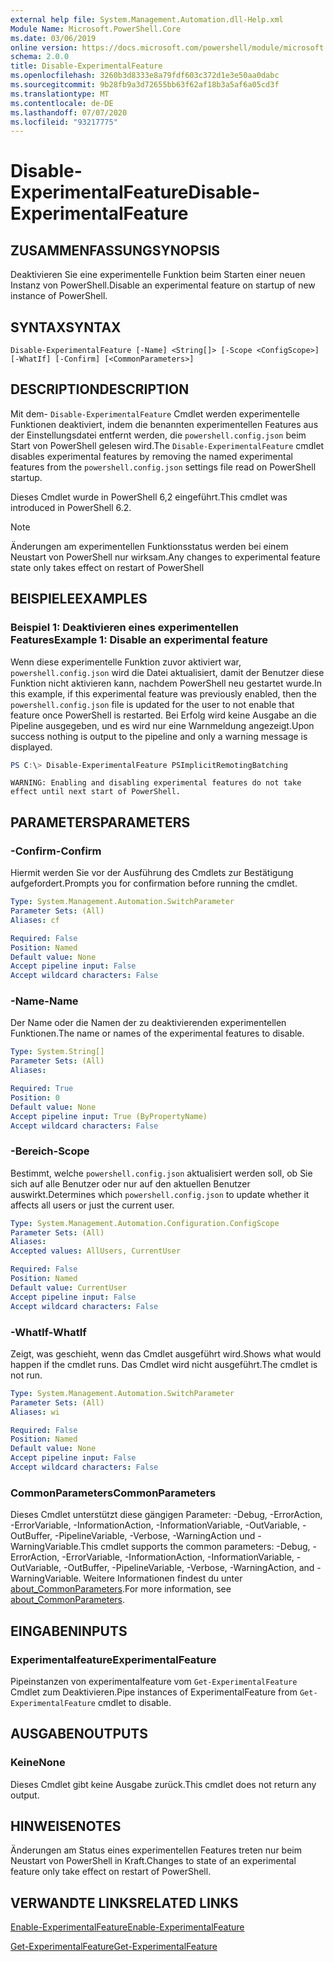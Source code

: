 ```yaml
---
external help file: System.Management.Automation.dll-Help.xml
Module Name: Microsoft.PowerShell.Core
ms.date: 03/06/2019
online version: https://docs.microsoft.com/powershell/module/microsoft.powershell.core/disable-experimentalfeature?view=powershell-7.1&WT.mc_id=ps-gethelp
schema: 2.0.0
title: Disable-ExperimentalFeature
ms.openlocfilehash: 3260b3d8333e8a79fdf603c372d1e3e50aa0dabc
ms.sourcegitcommit: 9b28fb9a3d72655bb63f62af18b3a5af6a05cd3f
ms.translationtype: MT
ms.contentlocale: de-DE
ms.lasthandoff: 07/07/2020
ms.locfileid: "93217775"
---
```

# <span data-ttu-id="31b78-102">Disable-ExperimentalFeature</span><span class="sxs-lookup"><span data-stu-id="31b78-102">Disable-ExperimentalFeature</span></span>

## <span data-ttu-id="31b78-103">ZUSAMMENFASSUNG</span><span class="sxs-lookup"><span data-stu-id="31b78-103">SYNOPSIS</span></span>
<span data-ttu-id="31b78-104">Deaktivieren Sie eine experimentelle Funktion beim Starten einer neuen Instanz von PowerShell.</span><span class="sxs-lookup"><span data-stu-id="31b78-104">Disable an experimental feature on startup of new instance of PowerShell.</span></span>

## <span data-ttu-id="31b78-105">SYNTAX</span><span class="sxs-lookup"><span data-stu-id="31b78-105">SYNTAX</span></span>

```
Disable-ExperimentalFeature [-Name] <String[]> [-Scope <ConfigScope>] [-WhatIf] [-Confirm] [<CommonParameters>]
```

## <span data-ttu-id="31b78-106">DESCRIPTION</span><span class="sxs-lookup"><span data-stu-id="31b78-106">DESCRIPTION</span></span>

<span data-ttu-id="31b78-107">Mit dem- `Disable-ExperimentalFeature` Cmdlet werden experimentelle Funktionen deaktiviert, indem die benannten experimentellen Features aus der Einstellungsdatei entfernt werden, die `powershell.config.json` beim Start von PowerShell gelesen wird.</span><span class="sxs-lookup"><span data-stu-id="31b78-107">The `Disable-ExperimentalFeature` cmdlet disables experimental features by removing the named experimental features from the `powershell.config.json` settings file read on PowerShell startup.</span></span>

<span data-ttu-id="31b78-108">Dieses Cmdlet wurde in PowerShell 6,2 eingeführt.</span><span class="sxs-lookup"><span data-stu-id="31b78-108">This cmdlet was introduced in PowerShell 6.2.</span></span>

> [!NOTE]
> <span data-ttu-id="31b78-109">Änderungen am experimentellen Funktionsstatus werden bei einem Neustart von PowerShell nur wirksam.</span><span class="sxs-lookup"><span data-stu-id="31b78-109">Any changes to experimental feature state only takes effect on restart of PowerShell</span></span>

## <span data-ttu-id="31b78-110">BEISPIELE</span><span class="sxs-lookup"><span data-stu-id="31b78-110">EXAMPLES</span></span>

### <span data-ttu-id="31b78-111">Beispiel 1: Deaktivieren eines experimentellen Features</span><span class="sxs-lookup"><span data-stu-id="31b78-111">Example 1: Disable an experimental feature</span></span>

<span data-ttu-id="31b78-112">Wenn diese experimentelle Funktion zuvor aktiviert war, `powershell.config.json` wird die Datei aktualisiert, damit der Benutzer diese Funktion nicht aktivieren kann, nachdem PowerShell neu gestartet wurde.</span><span class="sxs-lookup"><span data-stu-id="31b78-112">In this example, if this experimental feature was previously enabled, then the `powershell.config.json` file is updated for the user to not enable that feature once PowerShell is restarted.</span></span>
<span data-ttu-id="31b78-113">Bei Erfolg wird keine Ausgabe an die Pipeline ausgegeben, und es wird nur eine Warnmeldung angezeigt.</span><span class="sxs-lookup"><span data-stu-id="31b78-113">Upon success nothing is output to the pipeline and only a warning message is displayed.</span></span>

```powershell
PS C:\> Disable-ExperimentalFeature PSImplicitRemotingBatching
```

```Output
WARNING: Enabling and disabling experimental features do not take effect until next start of PowerShell.
```

## <span data-ttu-id="31b78-114">PARAMETERS</span><span class="sxs-lookup"><span data-stu-id="31b78-114">PARAMETERS</span></span>

### <span data-ttu-id="31b78-115">-Confirm</span><span class="sxs-lookup"><span data-stu-id="31b78-115">-Confirm</span></span>

<span data-ttu-id="31b78-116">Hiermit werden Sie vor der Ausführung des Cmdlets zur Bestätigung aufgefordert.</span><span class="sxs-lookup"><span data-stu-id="31b78-116">Prompts you for confirmation before running the cmdlet.</span></span>

```yaml
Type: System.Management.Automation.SwitchParameter
Parameter Sets: (All)
Aliases: cf

Required: False
Position: Named
Default value: None
Accept pipeline input: False
Accept wildcard characters: False
```

### <span data-ttu-id="31b78-117">-Name</span><span class="sxs-lookup"><span data-stu-id="31b78-117">-Name</span></span>

<span data-ttu-id="31b78-118">Der Name oder die Namen der zu deaktivierenden experimentellen Funktionen.</span><span class="sxs-lookup"><span data-stu-id="31b78-118">The name or names of the experimental features to disable.</span></span>

```yaml
Type: System.String[]
Parameter Sets: (All)
Aliases:

Required: True
Position: 0
Default value: None
Accept pipeline input: True (ByPropertyName)
Accept wildcard characters: False
```

### <span data-ttu-id="31b78-119">-Bereich</span><span class="sxs-lookup"><span data-stu-id="31b78-119">-Scope</span></span>

<span data-ttu-id="31b78-120">Bestimmt, welche `powershell.config.json` aktualisiert werden soll, ob Sie sich auf alle Benutzer oder nur auf den aktuellen Benutzer auswirkt.</span><span class="sxs-lookup"><span data-stu-id="31b78-120">Determines which `powershell.config.json` to update whether it affects all users or just the current user.</span></span>

```yaml
Type: System.Management.Automation.Configuration.ConfigScope
Parameter Sets: (All)
Aliases:
Accepted values: AllUsers, CurrentUser

Required: False
Position: Named
Default value: CurrentUser
Accept pipeline input: False
Accept wildcard characters: False
```

### <span data-ttu-id="31b78-121">-WhatIf</span><span class="sxs-lookup"><span data-stu-id="31b78-121">-WhatIf</span></span>

<span data-ttu-id="31b78-122">Zeigt, was geschieht, wenn das Cmdlet ausgeführt wird.</span><span class="sxs-lookup"><span data-stu-id="31b78-122">Shows what would happen if the cmdlet runs.</span></span>
<span data-ttu-id="31b78-123">Das Cmdlet wird nicht ausgeführt.</span><span class="sxs-lookup"><span data-stu-id="31b78-123">The cmdlet is not run.</span></span>

```yaml
Type: System.Management.Automation.SwitchParameter
Parameter Sets: (All)
Aliases: wi

Required: False
Position: Named
Default value: None
Accept pipeline input: False
Accept wildcard characters: False
```

### <span data-ttu-id="31b78-124">CommonParameters</span><span class="sxs-lookup"><span data-stu-id="31b78-124">CommonParameters</span></span>

<span data-ttu-id="31b78-125">Dieses Cmdlet unterstützt diese gängigen Parameter: -Debug, -ErrorAction, -ErrorVariable, -InformationAction, -InformationVariable, -OutVariable, -OutBuffer, -PipelineVariable, -Verbose, -WarningAction und -WarningVariable.</span><span class="sxs-lookup"><span data-stu-id="31b78-125">This cmdlet supports the common parameters: -Debug, -ErrorAction, -ErrorVariable, -InformationAction, -InformationVariable, -OutVariable, -OutBuffer, -PipelineVariable, -Verbose, -WarningAction, and -WarningVariable.</span></span> <span data-ttu-id="31b78-126">Weitere Informationen findest du unter [about_CommonParameters](http://go.microsoft.com/fwlink/?LinkID=113216).</span><span class="sxs-lookup"><span data-stu-id="31b78-126">For more information, see [about_CommonParameters](http://go.microsoft.com/fwlink/?LinkID=113216).</span></span>

## <span data-ttu-id="31b78-127">EINGABEN</span><span class="sxs-lookup"><span data-stu-id="31b78-127">INPUTS</span></span>

### <span data-ttu-id="31b78-128">Experimentalfeature</span><span class="sxs-lookup"><span data-stu-id="31b78-128">ExperimentalFeature</span></span>

<span data-ttu-id="31b78-129">Pipeinstanzen von experimentalfeature vom `Get-ExperimentalFeature` Cmdlet zum Deaktivieren.</span><span class="sxs-lookup"><span data-stu-id="31b78-129">Pipe instances of ExperimentalFeature from `Get-ExperimentalFeature` cmdlet to disable.</span></span>

## <span data-ttu-id="31b78-130">AUSGABEN</span><span class="sxs-lookup"><span data-stu-id="31b78-130">OUTPUTS</span></span>

### <span data-ttu-id="31b78-131">Keine</span><span class="sxs-lookup"><span data-stu-id="31b78-131">None</span></span>

<span data-ttu-id="31b78-132">Dieses Cmdlet gibt keine Ausgabe zurück.</span><span class="sxs-lookup"><span data-stu-id="31b78-132">This cmdlet does not return any output.</span></span>

## <span data-ttu-id="31b78-133">HINWEISE</span><span class="sxs-lookup"><span data-stu-id="31b78-133">NOTES</span></span>

<span data-ttu-id="31b78-134">Änderungen am Status eines experimentellen Features treten nur beim Neustart von PowerShell in Kraft.</span><span class="sxs-lookup"><span data-stu-id="31b78-134">Changes to state of an experimental feature only take effect on restart of PowerShell.</span></span>

## <span data-ttu-id="31b78-135">VERWANDTE LINKS</span><span class="sxs-lookup"><span data-stu-id="31b78-135">RELATED LINKS</span></span>

[<span data-ttu-id="31b78-136">Enable-ExperimentalFeature</span><span class="sxs-lookup"><span data-stu-id="31b78-136">Enable-ExperimentalFeature</span></span>](Enable-ExperimentalFeature.md)

[<span data-ttu-id="31b78-137">Get-ExperimentalFeature</span><span class="sxs-lookup"><span data-stu-id="31b78-137">Get-ExperimentalFeature</span></span>](Get-ExperimentalFeature.md)


